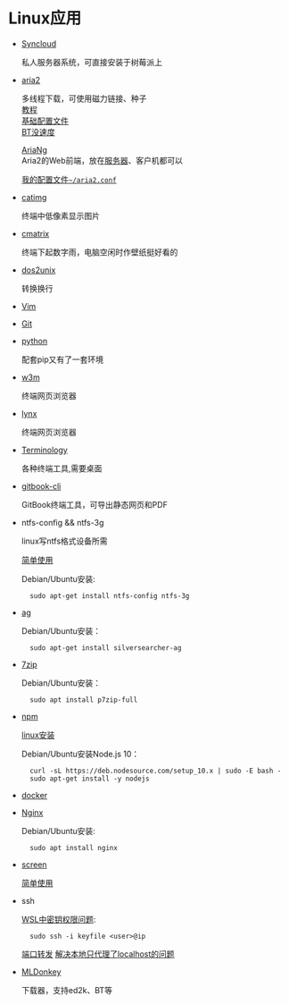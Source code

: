 # Linux应用


* [Syncloud](https://syncloud.org/)

  私人服务器系统，可直接安装于树莓派上

* [aria2](https://aria2.github.io/)

  多线程下载，可使用磁力链接、种子  
  [教程](https://yorkchou.com/aria2.html)  
  [基础配置文件](http://aria2c.com/usage.html)  
  [BT没速度](http://www.senra.me/solutions-to-aria2-bt-metalink-download-slowly/)

  [AriaNg](https://github.com/mayswind/AriaNg)  
  Aria2的Web前端，放在[服务器](https://www.jianshu.com/p/5e42c1031fb5)、客户机都可以
  
  [我的配置文件`~/aria2.conf`](aria2.conf)

* [catimg](https://github.com/posva/catimg)

  终端中低像素显示图片

* [cmatrix](https://github.com/abishekvashok/cmatrix)

  终端下起数字雨，电脑空闲时作壁纸挺好看的

* [dos2unix](http://dos2unix.sourceforge.net/)

  转换换行

* [Vim](https://github.com/vim/vimhttps://www.vim.org/)
* [Git](https://git-scm.com/)
* [python](https://www.python.org/)

  配套pip又有了一套环境

* [w3m](http://w3m.sourceforge.net/)

  终端网页浏览器

* [lynx](https://lynx.browser.org/)

  终端网页浏览器

* [Terminology](https://www.enlightenment.org/about-terminology.md)

  各种终端工具,需要桌面

* [gitbook-cli](https://github.com/GitbookIO/gitbook-cli)

  GitBook终端工具，可导出静态网页和PDF

* ntfs-config && ntfs-3g

  linux写ntfs格式设备所需

  [简单使用](https://www.cnblogs.com/pengdonglin137/p/3477869.html)

  Debian/Ubuntu安装:

  ```text
    sudo apt-get install ntfs-config ntfs-3g
  ```

* [ag](https://github.com/ggreer/the_silver_searcher)

  Debian/Ubuntu安装：

  ```text
    sudo apt-get install silversearcher-ag
  ```

* [7zip](https://www.7-zip.org/)

  Debian/Ubuntu安装：

  ```text
    sudo apt install p7zip-full
  ```

* [npm](https://nodejs.org/en/)

  [linux安装](https://nodejs.org/en/download/package-manager/#debian-and-ubuntu-based-linux-distributions)

  Debian/Ubuntu安装Node.js 10：

  ```text
    curl -sL https://deb.nodesource.com/setup_10.x | sudo -E bash -
    sudo apt-get install -y nodejs
  ```

* [docker](../anonymous/docker.md)

* [Nginx](https://www.nginx.com/)

  Debian/Ubuntu安装:

  ```text
    sudo apt install nginx
  ```

* [screen](https://www.gnu.org/software/screen/)

  [简单使用](https://blog.csdn.net/hejunqing14/article/details/50338161)

* ssh

  [WSL中密钥权限问题](https://superuser.com/questions/1321072/ubuntu-on-windows-10-ssh-permissions-xxxx-for-private-key-are-too-open):

  ```text
    sudo ssh -i keyfile <user>@ip
  ```

  [端口转发](http://blog.creke.net/722.html) [解决本地只代理了localhost的问题](https://www.cnblogs.com/sparkdev/p/7497388.html)

* [MLDonkey](http://mldonkey.sourceforge.net/Main_Page)

  下载器，支持ed2k、BT等

